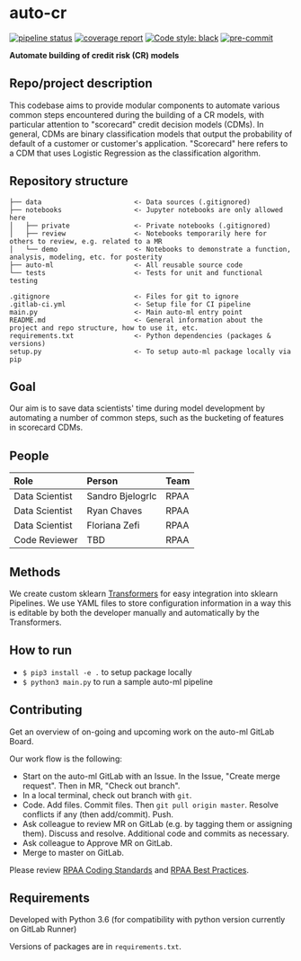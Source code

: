 # auto-cr

[![pipeline status](https://gitlab.ing.net/RiskandPricingAdvancedAnalytics/auto-cr/badges/master/pipeline.svg)](https://gitlab.ing.net/RiskandPricingAdvancedAnalytics/auto-cr/commits/master)
[![coverage report](https://gitlab.ing.net/RiskandPricingAdvancedAnalytics/auto-cr/badges/master/coverage.svg)](https://gitlab.ing.net/RiskandPricingAdvancedAnalytics/auto-cr/commits/master)
[![Code style: black](https://img.shields.io/badge/code%20style-black-000000.svg)](https://github.com/psf/black)
[![pre-commit](https://img.shields.io/badge/pre--commit-enabled-brightgreen?logo=pre-commit&logoColor=white)](https://github.com/pre-commit/pre-commit)

**Automate building of credit risk (CR) models**


## Repo/project description

This codebase aims to provide modular components to automate various common steps encountered during the building of a 
CR models, with particular attention to "scorecard" credit decision models (CDMs). In general, CDMs are binary 
classification models that output the probability of default of a customer or customer's application. "Scorecard" here
refers to a CDM that uses Logistic Regression as the classification algorithm.


## Repository structure

``` nohighlight
├── data                       <- Data sources (.gitignored)
├── notebooks                  <- Jupyter notebooks are only allowed here
│   ├── private                <- Private notebooks (.gitignored)
│   ├── review                 <- Notebooks temporarily here for others to review, e.g. related to a MR
│   └── demo                   <- Notebooks to demonstrate a function, analysis, modeling, etc. for posterity
├── auto-ml                    <- All reusable source code
└── tests                      <- Tests for unit and functional testing
   
.gitignore                     <- Files for git to ignore
.gitlab-ci.yml                 <- Setup file for CI pipeline
main.py                        <- Main auto-ml entry point
README.md                      <- General information about the project and repo structure, how to use it, etc.
requirements.txt               <- Python dependencies (packages & versions)
setup.py                       <- To setup auto-ml package locally via pip
```


## Goal

Our aim is to save data scientists' time during model development by automating a number of common steps, such as the
bucketing of features in scorecard CDMs.


## People

| Role              | Person              | Team           |
| :---------------- | :------------------ | :------------- |
| Data Scientist    | Sandro Bjelogrlc    | RPAA           |
| Data Scientist    | Ryan Chaves         | RPAA           |
| Data Scientist    | Floriana Zefi       | RPAA           |
| Code Reviewer     | TBD                 | RPAA           |


## Methods

We create custom sklearn [Transformers](https://scikit-learn.org/stable/data_transforms.html) for easy integration into
sklearn Pipelines. We use YAML files to store configuration information in a way this is editable by both the developer
manually and automatically by the Transformers.


## How to run

* `$ pip3 install -e .` to setup package locally
* `$ python3 main.py` to run a sample auto-ml pipeline


## Contributing

Get an overview of on-going and upcoming work on the auto-ml GitLab Board.

Our work flow is the following:
* Start on the auto-ml GitLab with an Issue. In the Issue, "Create merge request". Then in MR, "Check out branch".
* In a local terminal, check out branch with `git`.
* Code. Add files. Commit files. Then `git pull origin master`. Resolve conflicts if any (then add/commit). Push.
* Ask colleague to review MR on GitLab (e.g. by tagging them or assigning them). Discuss and resolve. Additional code
and commits as necessary.
* Ask colleague to Approve MR on GitLab.
* Merge to master on GitLab.

Please review [RPAA Coding Standards](https://confluence.europe.intranet/display/RPAT/RPAA+Coding+Standards) and
[RPAA Best Practices](https://confluence.europe.intranet/display/RPAT/RPAA+Best+Practices).


## Requirements

Developed with Python 3.6 (for compatibility with python version currently on GitLab Runner)

Versions of packages are in `requirements.txt`.
